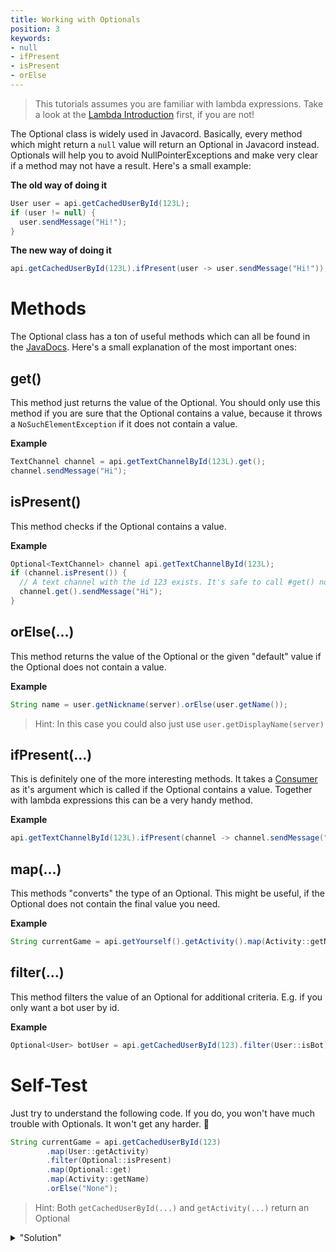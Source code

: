 ```yaml
---
title: Working with Optionals
position: 3
keywords:
- null
- ifPresent
- isPresent
- orElse
---
```


> This tutorials assumes you are familiar with lambda expressions. Take a look at the [Lambda Introduction](/wiki/essential-knowledge/lambda-introduction) first, if you are not!

The Optional class is widely used in Javacord. Basically, every method which might return a `null` value will return an Optional in Javacord instead. Optionals will help you to avoid NullPointerExceptions and make very clear if a method may not have a result. Here's a small example:

**The old way of doing it**
```java
User user = api.getCachedUserById(123L);
if (user != null) {
  user.sendMessage("Hi!");
}
```
**The new way of doing it**
```java
api.getCachedUserById(123L).ifPresent(user -> user.sendMessage("Hi!"));
```

# Methods
The Optional class has a ton of useful methods which can all be found in the [JavaDocs](https://docs.oracle.com/javase/8/docs/api/java/util/Optional.html). Here's a small explanation of the most important ones:
## get()
This method just returns the value of the Optional. You should only use this method if you are sure that the Optional contains a value, because it throws a `NoSuchElementException` if it does not contain a value.

**Example**
```java
TextChannel channel = api.getTextChannelById(123L).get();
channel.sendMessage("Hi");
```

## isPresent()
This method checks if the Optional contains a value.

**Example**
```java
Optional<TextChannel> channel api.getTextChannelById(123L);
if (channel.isPresent()) {
  // A text channel with the id 123 exists. It's safe to call #get() now
  channel.get().sendMessage("Hi");
}
```

## orElse(...)
This method returns the value of the Optional or the given "default" value if the Optional does not contain a value.

**Example**
```java
String name = user.getNickname(server).orElse(user.getName());
```
> Hint: In this case you could also just use `user.getDisplayName(server)`

## ifPresent(...)
This is definitely one of the more interesting methods. It takes a [Consumer](https://docs.oracle.com/javase/8/docs/api/java/util/function/Consumer.html) as it's argument which is called if the Optional contains a value. Together with lambda expressions this can be a very handy method.

**Example**
```java
api.getTextChannelById(123L).ifPresent(channel -> channel.sendMessage("Hi!"));
```

## map(...)
This methods "converts" the type of an Optional. This might be useful, if the Optional does not contain the final value you need.

**Example**
```java
String currentGame = api.getYourself().getActivity().map(Activity::getName).orElse("None");
```

## filter(...)
This method filters the value of an Optional for additional criteria. E.g. if you only want a bot user by id.

**Example**
```java
Optional<User> botUser = api.getCachedUserById(123).filter(User::isBot);
```

# Self-Test
Just try to understand the following code. If you do, you won't have much trouble with Optionals. It won't get any harder. 🙂
```java
String currentGame = api.getCachedUserById(123)
        .map(User::getActivity)
        .filter(Optional::isPresent)
        .map(Optional::get)
        .map(Activity::getName)
        .orElse("None");
```
> Hint: Both `getCachedUserById(...)` and `getActivity(...)` return an Optional
<details>
  <summary>"Solution"</summary>

{% highlight java %}
String currentGame = api.getUserById(123) // Gets an Optional<User>
        .map(User::getActivity) // "Converts"/Maps the user to a Optional<Activity>. The value is now Optional<Optional<Activity>>
        .filter(Optional::isPresent) // Checks if the activity (game) exists
        .map(Optional::get) // "Converts"/Maps the Optional<Optional<Game>> to Optional<Game>
        .map(Activity::getName) // "Converts"/Maps the activity object to the name of the activity (a String)
        .orElse("None"); // If the user does not exist or doesn't play a game, currentGame is "None"
{% endhighlight %}

</details>

